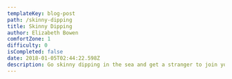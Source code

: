 ```yaml
---
templateKey: blog-post
path: /skinny-dipping
title: Skinny Dipping
author: Elizabeth Bowen
comfortZone: 1
difficulty: 0
isCompleted: false
date: 2018-01-05T02:44:22.598Z
description: Go skinny dipping in the sea and get a stranger to join you!
---
```

